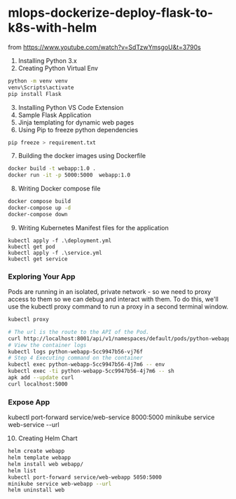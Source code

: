 # mlops-dockerize-deploy-flask-to-k8s-with-helm

from https://www.youtube.com/watch?v=SdTzwYmsgoU&t=3790s

1. Installing Python 3.x
2. Creating Python Virtual Env

```bash
python -m venv venv
venv\Scripts\activate
pip install Flask
```

3. Installing Python VS Code Extension
4. Sample Flask Application
5. Jinja templating for dynamic web pages
6. Using Pip to freeze python dependencies

```bash
pip freeze > requirement.txt
```

7. Building the docker images using Dockerfile

```bash
docker build -t webapp:1.0 .
docker run -it -p 5000:5000  webapp:1.0
```

8. Writing Docker compose file

```bash
docker compose build
docker-compose up -d
docker-compose down
```

9. Writing Kubernetes Manifest files for the application

```
kubectl apply -f .\deployment.yml
kubectl get pod
kubectl apply -f .\service.yml
kubectl get service
```

### Exploring Your App

Pods are running in an isolated, private network - so we need to proxy access to them so we can debug and interact with them. To do this, we'll use the kubectl proxy command to run a proxy in a second terminal window.

```bash
kubectl proxy
```

```bash
# The url is the route to the API of the Pod.
curl http://localhost:8001/api/v1/namespaces/default/pods/python-webapp-5cc9947b56-vj76f/proxy/
# View the container logs
kubectl logs python-webapp-5cc9947b56-vj76f
# Step 4 Executing command on the container
kubectl exec python-webapp-5cc9947b56-4j7m6 -- env
kubectl exec -ti python-webapp-5cc9947b56-4j7m6 -- sh
apk add --update curl
curl localhost:5000
```

### Expose App

kubectl port-forward service/web-service 8000:5000
minikube service web-service --url

10. Creating Helm Chart

```bash
helm create webapp
helm template webapp
helm install web webapp/
helm list
kubectl port-forward service/web-webapp 5050:5000
minikube service web-webapp --url
helm uninstall web
```
